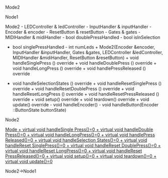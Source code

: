 Mode2

Node1

Mode2 - LEDController & ledController - InputHandler & inputHandler -
Encoder & encoder - ResetButton & resetButton - Gates & gates -
MIDIHandler & midiHandler - bool doublePressHandled - bool isInSelection
- bool singlePressHandled - int numLeds + Mode2(Encoder &encoder,
InputHandler &inputHandler, Gates &gates, LEDController &ledController,
MIDIHandler &midiHandler, ResetButton &resetButton) + void
handleSinglePress () override + void handleDoublePress () override +
void handleLongPress () override + void handlePressReleased () override
+ void handleSelectionStates () override + void handleResetSinglePress
() override + void handleResetDoublePress () override + void
handleResetLongPress () override + void handleResetPressReleased ()
override + void setup() override + void teardown() override + void
update() override - void handleEncoder() - void handleButton(Encoder
::ButtonState buttonState)

Node2

[Mode + virtual void handleSingle Press()=0 + virtual void handleDouble
Press()=0 + virtual void handleLongPress()=0 + virtual void handlePress
Released()=0 + virtual void handleSelection States()=0 + virtual void
handleReset SinglePress()=0 + virtual void handleReset DoublePress()=0 +
virtual void handleReset LongPress()=0 + virtual void handleReset
PressReleased()=0 + virtual void setup()=0 + virtual void teardown()=0 +
virtual void update()=0](classMode.html " ")

Node2-\>Node1
